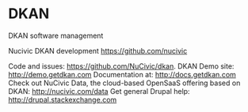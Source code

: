 # DKAN
DKAN software management

Nucivic DKAN development
https://github.com/nucivic

Code and issues: https://github.com/NuCivic/dkan.
DKAN Demo site: http://demo.getdkan.com
Documentation at: http://docs.getdkan.com
Check out NuCivic Data, the cloud-based OpenSaaS offering based on DKAN: http://nucivic.com/data
Get general Drupal help: http://drupal.stackexchange.com



